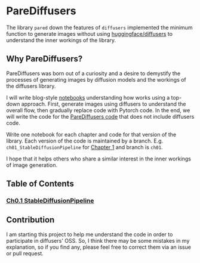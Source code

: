 # PareDiffusers
The library `pared` down the features of `diffusers` implemented the minimum function to generate images without using [huggingface/diffusers](https://github.com/huggingface/diffusers/tree/main) to understand the inner workings of the library.


## Why PareDiffusers?
PareDiffusers was born out of a curiosity and a desire to demystify the processes of generating images by diffusion models and the workings of the diffusers library.

I will write blog-style [notebooks](./notebooks) understanding how works using a top-down approach. First, generate images using diffusers to understand the overall flow, then gradually replace code with Pytorch code. In the end, we will write the code for the [PareDiffusers code](./src/parediffusers) that does not include diffusers code.

Write one notebook for each chapter and code for that version of the library. Each version of the code is maintained by a branch. E.g. `ch01_StableDiffusionPipeline` for [Chapter 1](./notebooks/ch01_StableDiffusionPipeline.ipynb) and branch is `ch01`.

I hope that it helps others who share a similar interest in the inner workings of image generation.

## Table of Contents
### [Ch0.1 StableDiffusionPipeline](./notebooks/ch0.1_StableDiffusionPipeline.ipynb)


## Contribution
I am starting this project to help me understand the code in order to participate in diffusers' OSS. So, I think there may be some mistakes in my explanation, so if you find any, please feel free to correct them via an issue or pull request.